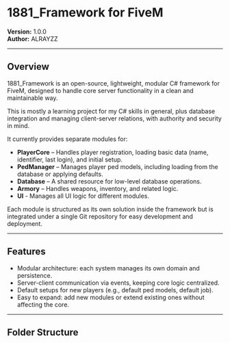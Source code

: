 # 1881_Framework for FiveM

**Version:** 1.0.0  
**Author:** ALRAYZZ  

---

## Overview

1881_Framework is an open-source, lightweight, modular C# framework for FiveM, designed to handle core server functionality in a clean and maintainable way.

This is mostly a learning project for my C# skills in general, plus database integration and managing client-server relations, with authority and security in mind.


It currently provides separate modules for:

- **PlayerCore** – Handles player registration, loading basic data (name, identifier, last login), and initial setup.  
- **PedManager** – Manages player ped models, including loading from the database or applying defaults.  
- **Database** – A shared resource for low-level database operations.  
- **Armory** – Handles weapons, inventory, and related logic.
- **UI** - Manages all UI logic for different modules.

Each module is structured as its own solution inside the framework but is integrated under a single Git repository for easy development and deployment.  

---

## Features

- Modular architecture: each system manages its own domain and persistence.  
- Server-client communication via events, keeping core logic centralized.  
- Default setups for new players (e.g., default ped models, default job).  
- Easy to expand: add new modules or extend existing ones without affecting the core.  

---

## Folder Structure

